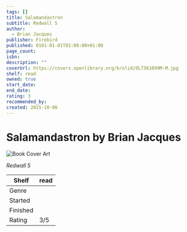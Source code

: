 ```yaml
---
tags: []
title: Salamandastron
subtitle: Redwall 5
author:
  - Brian Jacques
publisher: Firebird
published: 0101-01-01T01:00:00+01:00
page_count:
isbn:
description: ""
coverUrl: https://covers.openlibrary.org/b/olid/OL7361099M-M.jpg
shelf: read
owned: true
start_date:
end_date:
rating: 3
recommended_by:
created: 2015-10-06
---
```


# Salamandastron by Brian Jacques

![Book Cover Art](https://covers.openlibrary.org/b/olid/OL7361099M-M.jpg)

_Redwall 5_

| Shelf | read |
| --- | --- |
| Genre |  |
| Started |  |
| Finished |  |
| Rating | 3/5 |

